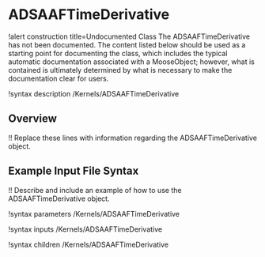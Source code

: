 # ADSAAFTimeDerivative

!alert construction title=Undocumented Class
The ADSAAFTimeDerivative has not been documented. The content listed below should be used as a starting point for
documenting the class, which includes the typical automatic documentation associated with a
MooseObject; however, what is contained is ultimately determined by what is necessary to make the
documentation clear for users.

!syntax description /Kernels/ADSAAFTimeDerivative

## Overview

!! Replace these lines with information regarding the ADSAAFTimeDerivative object.

## Example Input File Syntax

!! Describe and include an example of how to use the ADSAAFTimeDerivative object.

!syntax parameters /Kernels/ADSAAFTimeDerivative

!syntax inputs /Kernels/ADSAAFTimeDerivative

!syntax children /Kernels/ADSAAFTimeDerivative
